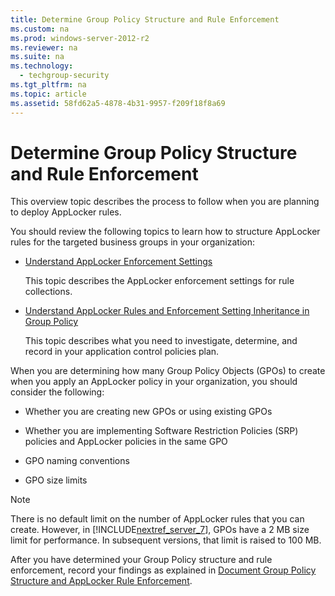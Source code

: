 ```yaml
---
title: Determine Group Policy Structure and Rule Enforcement
ms.custom: na
ms.prod: windows-server-2012-r2
ms.reviewer: na
ms.suite: na
ms.technology: 
  - techgroup-security
ms.tgt_pltfrm: na
ms.topic: article
ms.assetid: 58fd62a5-4878-4b31-9957-f209f18f8a69
---
```

# Determine Group Policy Structure and Rule Enforcement
This overview topic describes the process to follow when you are planning to deploy AppLocker rules.  
  
You should review the following topics to learn how to structure AppLocker rules for the targeted business groups in your organization:  
  
-   [Understand AppLocker Enforcement Settings](../Topic/Understand-AppLocker-Enforcement-Settings.md)  
  
    This topic describes the AppLocker enforcement settings for rule collections.  
  
-   [Understand AppLocker Rules and Enforcement Setting Inheritance in Group Policy](../Topic/Understand-AppLocker-Rules-and-Enforcement-Setting-Inheritance-in-Group-Policy.md)  
  
    This topic describes what you need to investigate, determine, and record in your application control policies plan.  
  
When you are determining how many Group Policy Objects \(GPOs\) to create when you apply an AppLocker policy in your organization, you should consider the following:  
  
-   Whether you are creating new GPOs or using existing GPOs  
  
-   Whether you are implementing Software Restriction Policies \(SRP\) policies and AppLocker policies in the same GPO  
  
-   GPO naming conventions  
  
-   GPO size limits  
  
> [!NOTE]  
> There is no default limit on the number of AppLocker rules that you can create. However, in [!INCLUDE[nextref_server_7](../Token/nextref_server_7_md.md)], GPOs have a 2 MB size limit for performance. In subsequent versions, that limit is raised to 100 MB.  
  
After you have determined your Group Policy structure and rule enforcement, record your findings as explained in [Document Group Policy Structure and AppLocker Rule Enforcement](../Topic/Document-Group-Policy-Structure-and-AppLocker-Rule-Enforcement.md).  
  
